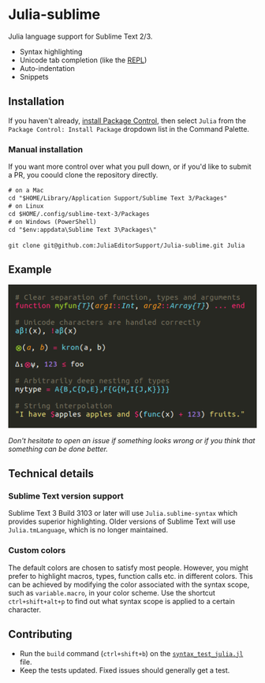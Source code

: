 # Julia-sublime

Julia language support for Sublime Text 2/3.

- Syntax highlighting
- Unicode tab completion (like the [REPL](http://docs.julialang.org/en/latest/manual/interacting-with-julia/#tab-completion))
- Auto-indentation
- Snippets


## Installation

If you haven't already, [install Package Control](https://packagecontrol.io/installation), then select `Julia` from the `Package Control: Install Package` dropdown list in the Command Palette.

### Manual installation

If you want more control over what you pull down, or if you'd like to submit a PR, you coould clone the repository directly.

```
# on a Mac
cd "$HOME/Library/Application Support/Sublime Text 3/Packages"
# on Linux
cd $HOME/.config/sublime-text-3/Packages
# on Windows (PowerShell)
cd "$env:appdata\Sublime Text 3\Packages\"

git clone git@github.com:JuliaEditorSupport/Julia-sublime.git Julia
```


## Example

![Highlight example](https://github.com/JuliaEditorSupport/Julia-sublime/blob/master/highlight-example.png)

_Don't hesitate to open an issue if something looks wrong or if you think that something can be done better._


## Technical details

### Sublime Text version support

Sublime Text 3 Build 3103 or later will use `Julia.sublime-syntax` which provides superior highlighting. Older versions of Sublime Text will use `Julia.tmLanguage`, which is no longer maintained.

### Custom colors

The default colors are chosen to satisfy most people. However, you might prefer to highlight macros, types, function calls etc. in different colors. This can be achieved by modifying the color associated with the syntax scope, such as `variable.macro`, in your color scheme. Use the shortcut `ctrl+shift+alt+p` to find out what syntax scope is applied to a certain character.


## Contributing

- Run the `build` command (`ctrl+shift+b`) on the [`syntax_test_julia.jl`](https://github.com/JuliaEditorSupport/Julia-sublime/blob/master/syntax_test_julia.jl) file.
- Keep the tests updated. Fixed issues should generally get a test.
